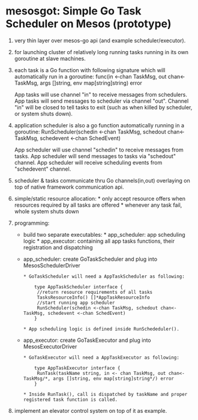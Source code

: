mesosgot: Simple Go Task Scheduler on Mesos (prototype)
=======================================================

1. very thin layer over mesos-go api (and example scheduler/executor).

2. for launching cluster of relatively long running tasks running in its own goroutine at slave machines.

3. each task is a Go function with following signature which will automatically run in a goroutine:
      func(in <-chan TaskMsg, out chan<-TaskMsg, args []string, env map[string]string) error

	App tasks will use channel "in" to receive messages from schedulers.
	App tasks will send messages to scheduler via channel "out".
	Channel "in" will be closed to tell tasks to exit (such as when killed by scheduler, or system shuts down). 
      
4. application scheduler is also a go function automatically running in a goroutine:
      RunScheduler(schedin <-chan TaskMsg, schedout chan<-TaskMsg, schedevent <-chan SchedEvent)

	App scheduler will use channel "schedin" to receive messages from tasks.
	App scheduler will send messages to tasks via "schedout" channel.
	App scheduler will receive scheduling events from "schedevent" channel.
      
5. scheduler & tasks communicate thru Go channels(in,out) overlaying on top of native framework communication api.

6. simple/static resource allocation:
          * only accept resource offers when resources required by all tasks are offered
          * whenever any task fail, whole system shuts down

7. programming:
      * build two separate executables:
              * app_scheduler: app scheduling logic
              * app_executor: containing all app tasks functions, their registration and dispatching

      * app_scheduler: create GoTaskScheduler and plug into MesosSchedulerDriver

            * GoTaskScheduler will need a AppTaskScheduler as following:
        
                type AppTaskScheduler interface {
	             //return resource requirements of all tasks
	             TasksResourceInfo() []*AppTaskResourceInfo
	             //start running app scheduler
	             RunScheduler(schedin <-chan TaskMsg, schedout chan<-TaskMsg, schedevent <-chan SchedEvent)
                }

            * App scheduling logic is defined inside RunSchededuler().

      * app_executor: create GoTaskExecutor and plug into MesosExecutorDriver
      
            * GoTaskExecutor will need a AppTaskExecutor as following:

                type AppTaskExecutor interface {
	             RunTask(taskName string, in <- chan TaskMsg, out chan<-TaskMsg/*, args []string, env map[string]string*/) error
                }

            * Inside RunTask(), call is dispatched by taskName and proper registered task function is called.

8. implement an elevator control system on top of it as example.

